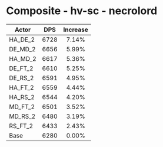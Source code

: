 # Composite - hv-sc - necrolord
| Actor | DPS | Increase |
|---|:---:|:---:|
|HA_DE_2|6728|7.14%|
|DE_MD_2|6656|5.99%|
|HA_MD_2|6617|5.36%|
|DE_FT_2|6610|5.25%|
|DE_RS_2|6591|4.95%|
|HA_FT_2|6559|4.44%|
|HA_RS_2|6544|4.20%|
|MD_FT_2|6501|3.52%|
|MD_RS_2|6480|3.19%|
|RS_FT_2|6433|2.43%|
|Base|6280|0.00%|
